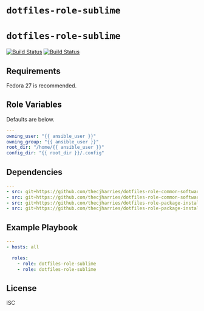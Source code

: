 # `dotfiles-role-sublime`
# `dotfiles-role-sublime`

[![Build Status](https://travis-ci.org/thecjharries/dotfiles-role-sublime.svg?branch=master)](https://travis-ci.org/thecjharries/dotfiles-role-sublime)
[![Build Status](https://travis-ci.org/thecjharries/dotfiles-role-sublime.svg?branch=master)](https://travis-ci.org/thecjharries/dotfiles-role-sublime)

## Requirements

Fedora 27 is recommended.

## Role Variables

Defaults are below.

```yml
---
owning_user: "{{ ansible_user }}"
owning_group: "{{ ansible_user }}"
root_dir: "/home/{{ ansible_user }}"
config_dir: "{{ root_dir }}/.config"
```

## Dependencies

```yml
---
- src: git+https://github.com/thecjharries/dotfiles-role-common-software.git
- src: git+https://github.com/thecjharries/dotfiles-role-common-software.git
- src: git+https://github.com/thecjharries/dotfiles-role-package-installer.git
- src: git+https://github.com/thecjharries/dotfiles-role-package-installer.git
```

## Example Playbook

```yml
---
- hosts: all

  roles:
    - role: dotfiles-role-sublime
    - role: dotfiles-role-sublime
```

## License

ISC
